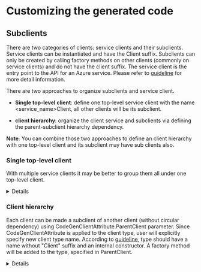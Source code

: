 # Customizing the generated code

## Subclients

There are two categories of clients: service clients and their subclients. Service clients can be instantiated and have the Client suffix. Subclients can only be created by calling factory methods on other clients (commonly on service clients) and do not have the client suffix. The service client is the entry point to the API for an Azure service. Please refer to [guideline](https://azure.github.io/azure-sdk/dotnet_introduction.html#dotnet-subclients) for more detail information.

There are two approaches to organize subclients and service client.

- **Single top-level client**: define one top-level service client with the name <service_name>Client, all other clients will be its subclient.

- **client hierarchy**: organize the client service and subclients via defining the parent-subclient hierarchy dependency.

**Note**: You can combine those two approaches to define an client hierarchy with one top-level client and its subclient may have sub clients also. 

### Single top-level client

With multiple service clients it may be better to group them all under one top-level client.

<details>

**Generated code before:**

``` C#
//Generated\RootClient.cs
namespace Azure.Service.SubClients
{
    public partial class RootClient
    {
        public RootClient(string cachedParameter, AzureKeyCredential credential, Uri endpoint = null, SubClientsClientOptions options = null){}
    }
}

//Generated\ParameterClient.cs
namespace Azure.Service.SubClients
{
    public partial class ParameterClient
    {
        public ParameterClient(AzureKeyCredential credential, Uri endpoint = null, SubClientsClientOptions options = null){}
    }
}
```

**Add customize configuration (set single-top-level-client):**

``` md
### AutoRest Configuration
> see https://aka.ms/autorest

``` yaml
namespace: Azure.Service.SubClients
input-file: $(this-folder)/SubClients.json
data-plane: true
security: AzureKey
security-header-name: Fake-Subscription-Key
single-top-level-client: true

```

**Generated code after:**

```C#
//Top-level-client Generated\SubClientsClient.cs
namespace Azure.Service.SubClients
{
    public partial class SubClientsClient
    {
        public SubClientsClient(AzureKeyCredential credential, Uri endpoint = null, SubClientsClientOptions options = null){}
    }
    private Parameter _cachedParameter;

    public virtual Root GetRootClient(string cachedParameter)
    {
        Argument.AssertNotNullOrEmpty(cachedParameter, nameof(cachedParameter));

        return new Root(ClientDiagnostics, _pipeline, _keyCredential, cachedParameter, _endpoint);
    }

    public virtual Parameter GetParameterClient()
    {
        return Volatile.Read(ref _cachedParameter) ?? Interlocked.CompareExchange(ref _cachedParameter, new Parameter(ClientDiagnostics, _pipeline, _keyCredential, _endpoint), null) ?? _cachedParameter;
    }
}

// SubClient: Root Generated\Root.cs
namespace Azure.Service.SubClients
{
    public partial class Root
    {
        internal Root(ClientDiagnostics clientDiagnostics, HttpPipeline pipeline, AzureKeyCredential keyCredential, string cachedParameter, Uri endpoint){}
    }
}

//subclient: Parameter Generated\Parameter.cs
namespace Azure.Service.SubClients
{
    public partial class Parameter
    {
        internal Parameter(ClientDiagnostics clientDiagnostics, HttpPipeline pipeline, AzureKeyCredential keyCredential, Uri endpoint) {}
    }
}

```

</details>

### Client hierarchy

Each client can be made a subclient of another client (without circular dependency) using CodeGenClientAttribute.ParentClient parameter.
Since CodeGenClientAttribute is applied to the client type, user will explicitly specify new client type name. According to [guideline](https://azure.github.io/azure-sdk/dotnet_introduction.html#dotnet-subclients), type should have a name without "Client" suffix and an internal constructor. A factory method will be added to the type, specified in ParentClient.

<details>

**Generated code before:**

``` C#
//Generated\RootClient.cs
namespace Azure.Service.SubClients
{
    public partial class RootClient
    {
        public RootClient(string cachedParameter, AzureKeyCredential credential, Uri endpoint = null, SubClientsClientOptions options = null){}
    }
}

//Generated\ParameterClient.cs
namespace Azure.Service.SubClients
{
    public partial class ParameterClient
    {
        public ParameterClient(AzureKeyCredential credential, Uri endpoint = null, SubClientsClientOptions options = null){}
    }
}
```

**Add client hierarchy customization (Customizations.cs):**

```C#

//Customizations.cs
using Azure.Core;

namespace Azure.Service.SubClients
{
    [CodeGenClient("ParameterClient", ParentClient = typeof(RootClient))]
    public partial class Parameter { }
}
```

**Generated code after:**

```diff
//Parent client: RootClient Generated\RootClient.cs
namespace Azure.Service.SubClients
{
    public partial class RootClient
    {
    +   private readonly string _cachedParameter;
    -   public RootClient(string cachedParameter, AzureKeyCredential credential, Uri endpoint = null, SubClientsClientOptions options = null)
    
    +   public RootClient(string cachedParameter, AzureKeyCredential credential, Uri endpoint = null, RootClientOptions options = null)
    }

    private Parameter _cachedParameter0;
    public virtual Parameter GetParameterClient()
    {
        return Volatile.Read(ref _cachedParameter0) ?? Interlocked.CompareExchange(ref _cachedParameter0, new Parameter(ClientDiagnostics, _pipeline, _keyCredential, _endpoint), null) ?? _cachedParameter0;
    }
}

//Sub client: Parameter Generated\Parameter.cs
namespace Azure.Service.SubClients
{
    public partial class Parameter
    {
        internal Parameter(ClientDiagnostics clientDiagnostics, HttpPipeline pipeline, AzureKeyCredential keyCredential, Uri endpoint){}
    }
}


```

</details>
